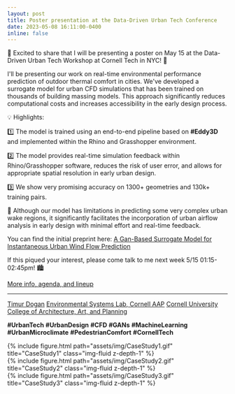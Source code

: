 ```yaml
---
layout: post
title: Poster presentation at the Data-Driven Urban Tech Conference
date: 2023-05-08 16:11:00-0400
inline: false
---
```


📢 Excited to share that I will be presenting a poster on May 15 at the Data-Driven Urban Tech Workshop at Cornell Tech in NYC! 📝

I'll be presenting our work on real-time environmental performance prediction of outdoor thermal comfort in cities. We've developed a surrogate model for urban CFD simulations that has been trained on thousands of building massing models. This approach significantly reduces computational costs and increases accessibility in the early design process.

💡 Highlights:

1️⃣ The model is trained using an end-to-end pipeline based on **#Eddy3D** and implemented within the Rhino and Grasshopper environment.

2️⃣ The model provides real-time simulation feedback within Rhino/Grasshopper software, reduces the risk of user error, and allows for appropriate spatial resolution in early urban design.

3️⃣ We show very promising accuracy on 1300+ geometries and 130k+ training pairs.

🚀 Although our model has limitations in predicting some very complex urban wake regions, it significantly facilitates the incorporation of urban airflow analysis in early design with minimal effort and real-time feedback.

You can find the initial preprint here: [A Gan-Based Surrogate Model for Instantaneous Urban Wind Flow Prediction](https://www.researchgate.net/publication/367651939_A_Gan-Based_Surrogate_Model_for_Instantaneous_Urban_Wind_Flow_Prediction)

If this piqued your interest, please come talk to me next week 5/15 01:15-02:45pm! 🏙️

[More info, agenda, and lineup](https://datasciencecenter.cornell.edu/2023/03/20/data-driven-urban-tech-workshop)

---

[Timur Dogan](https://www.linkedin.com/in/ACoAABcCPlABPuAL705zrDw1wIaFyy3f4Qai1LM) [Environmental Systems Lab, Cornell AAP](https://www.linkedin.com/company/environmental-systems-lab/) [Cornell University College of Architecture, Art, and Planning](https://www.linkedin.com/company/cornellaap/)

**#UrbanTech** **#UrbanDesign** **#CFD** **#GANs** **#MachineLearning** **#UrbanMicroclimate** **#PedestrianComfort** **#CornellTech**

<div class="row justify-content-sm-center">
    <div class="col-sm-10 mt-3 mt-md-0">
        {% include figure.html path="assets/img/CaseStudy1.gif" title="CaseStudy1" class="img-fluid z-depth-1" %}
    </div>
</div>

<div class="row justify-content-sm-center">
    <div class="col-sm-10 mt-3 mt-md-0">
        {% include figure.html path="assets/img/CaseStudy2.gif" title="CaseStudy2" class="img-fluid z-depth-1" %}
    </div>
</div>

<div class="row justify-content-sm-center">
    <div class="col-sm-10 mt-3 mt-md-0">
        {% include figure.html path="assets/img/CaseStudy3.gif" title="CaseStudy3" class="img-fluid z-depth-1" %}
    </div>
</div>
